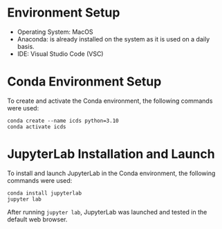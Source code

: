 # Environment Setup

* Operating System: MacOS
* Anaconda: is already installed on the system as it is used on a daily
  basis.
* IDE: Visual Studio Code (VSC)

# Conda Environment Setup

To create and activate the Conda environment, the following commands were used:
```
conda create --name icds python=3.10
conda activate icds

```

# JupyterLab Installation and Launch

To install and launch JupyterLab in the Conda environment, the following commands were used:

```
conda install jupyterlab
jupyter lab

```

After running `jupyter lab`, JupyterLab was launched and tested in the default web browser.
